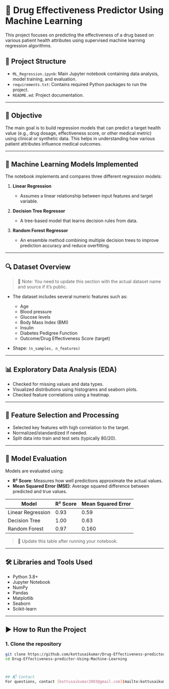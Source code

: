 # 🧪 Drug Effectiveness Predictor Using Machine Learning

This project focuses on predicting the effectiveness of a drug based on various patient health attributes using supervised machine learning regression algorithms.

## 📁 Project Structure

- `ML_Regression.ipynb`: Main Jupyter notebook containing data analysis, model training, and evaluation.
- `requirements.txt`: Contains required Python packages to run the project.
- `README.md`: Project documentation.

---

## 🎯 Objective

The main goal is to build regression models that can predict a target health value (e.g., drug dosage, effectiveness score, or other medical metric) using clinical or synthetic data. This helps in understanding how various patient attributes influence medical outcomes.

---

## 🧠 Machine Learning Models Implemented

The notebook implements and compares three different regression models:

1. **Linear Regression**  
   - Assumes a linear relationship between input features and target variable.

2. **Decision Tree Regressor**  
   - A tree-based model that learns decision rules from data.

3. **Random Forest Regressor**  
   - An ensemble method combining multiple decision trees to improve prediction accuracy and reduce overfitting.

---

## 🔍 Dataset Overview

> 📌 Note: You need to update this section with the actual dataset name and source if it’s public.

- The dataset includes several numeric features such as:
  - Age
  - Blood pressure
  - Glucose levels
  - Body Mass Index (BMI)
  - Insulin
  - Diabetes Pedigree Function
  - Outcome/Drug Effectiveness Score (target)

- Shape: `(n_samples, n_features)`

---

## 📊 Exploratory Data Analysis (EDA)

- Checked for missing values and data types.
- Visualized distributions using histograms and seaborn plots.
- Checked feature correlations using a heatmap.

---

## 🔎 Feature Selection and Processing

- Selected key features with high correlation to the target.
- Normalized/standardized if needed.
- Split data into train and test sets (typically 80/20).

---

## 🏁 Model Evaluation

Models are evaluated using:

- **R² Score**: Measures how well predictions approximate the actual values.
- **Mean Squared Error (MSE)**: Average squared difference between predicted and true values.

| Model                 | R² Score | Mean Squared Error |
|----------------------|----------|--------------------|
| Linear Regression     | 0.93     | 0.59              |
| Decision Tree         | 1.00    | 0.63              |
| Random Forest         | 0.97     | 0.160             |

> 📌 Update this table after running your notebook.

---

## 🛠️ Libraries and Tools Used

- Python 3.8+
- Jupyter Notebook
- NumPy
- Pandas
- Matplotlib
- Seaborn
- Scikit-learn

---

## ▶️ How to Run the Project

### 1. Clone the repository 

```bash
git clone https://github.com/kottusaikumar/Drug-Effectiveness-predictor-Using-Machine-Learning.git
cd Drug-Effectiveness-predictor-Using-Machine-Learning   



## 📬 Contact
For questions, contact [kottusaikumar2003@gmail.com](mailto:kottusaikumar2003@gmail.com).
